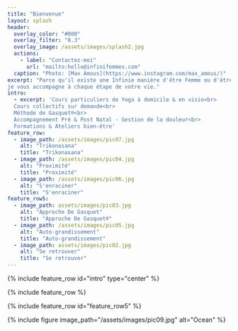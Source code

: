 ```yaml
---
title: "Bienvenue"
layout: splash
header:
  overlay_color: "#000"
  overlay_filter: "0.3"
  overlay_image: /assets/images/splash2.jpg
  actions:
    - label: "Contactez-moi"
      url: "mailto:hello@infinifemmes.com"
  caption: "Photo: [Max Amous](https://www.instagram.com/max_amous/)"
excerpt: "Parce qu'il existe une Infinie manière d'être Femme ou d'être Mère,
je vous accompagne à chaque étape de votre vie."
intro:
  - excerpt: 'Cours particuliers de Yoga à domicile & en visio<br>
  Cours collectifs sur demande<br>
  Méthode de Gasquet®<br>
  Accompagnement Pré & Post Natal - Gestion de la douleur<br>
  Formations & Ateliers bien-être'
feature_row:
  - image_path: /assets/images/pic07.jpg
    alt: "Trikonasana"
    title: "Trikonasana"
  - image_path: /assets/images/pic04.jpg
    alt: "Proximité"
    title: "Proximité"
  - image_path: /assets/images/pic06.jpg
    alt: "S'enraciner"
    title: "S'enraciner"
feature_row5:
  - image_path: assets/images/pic03.jpg
    alt: "Approche De Gasquet"
    title: "Approche De Gasquet®"
  - image_path: /assets/images/pic05.jpg
    alt: "Auto-grandissement"
    title: "Auto-grandissement"
  - image_path: assets/images/pic02.jpg
    alt: "Se retrouver"
    title: "Se retrouver"
---
```


{% include feature_row id="intro" type="center" %}

{% include feature_row %}

{% include feature_row id="feature_row5" %}

{% include figure image_path="/assets/images/pic09.jpg" alt="Ocean" %}

